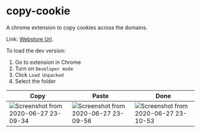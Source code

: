 # copy-cookie

A chrome extension to copy cookies across the domains.

Link: [Webstore Url](https://chrome.google.com/webstore/detail/efgblkeenphclkonjikaanjnlconlkfp).

To load the dev version:

1. Go to extension in Chrome
2. Turn on `Developer mode`
3. Click `Load Unpacked`
4. Select the folder

| Copy                                                                                     | Paste                                                                                    | Done                                                                                     |
| ---------------------------------------------------------------------------------------- | ---------------------------------------------------------------------------------------- | ---------------------------------------------------------------------------------------- |
| ![Screenshot from 2020-06-27 23-09-34](https://user-images.githubusercontent.com/20407975/85928905-52ca8800-b8ce-11ea-9499-51b83429fb36.png) | ![Screenshot from 2020-06-27 23-09-56](https://user-images.githubusercontent.com/20407975/85928906-53fbb500-b8ce-11ea-84c3-37f5e5d5f79a.png) | ![Screenshot from 2020-06-27 23-10-53](https://user-images.githubusercontent.com/20407975/85928907-55c57880-b8ce-11ea-9026-7dfd318da39c.png) |
